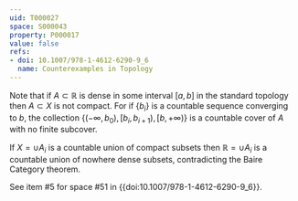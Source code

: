```yaml
---
uid: T000027
space: S000043
property: P000017
value: false
refs:
- doi: 10.1007/978-1-4612-6290-9_6
  name: Counterexamples in Topology
---
```


Note that if $A \subset \mathbb{R}$ is dense in some interval $[a,b]$ in the standard topology then $A \subset X$ is not compact. For if $\{b_i\}$ is a countable sequence converging to $b$, the collection $\{(-\infty,b_0),[b_i,b_{i+1}),[b,+\infty)\}$ is a countable cover of $A$ with no finite subcover.

If $X = \cup A_i$ is a countable union of compact subsets then $\mathbb{R} = \cup A_i$ is a countable union of nowhere dense subsets, contradicting the Baire Category theorem.

See item #5 for space #51 in {{doi:10.1007/978-1-4612-6290-9_6}}.
